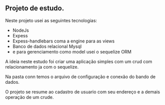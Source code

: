 ## Projeto de estudo.

Neste projeto usei as seguintes tecnologias:
- NodeJs
- Expess
- Expess-handlebars coma a engine para as views
- Banco de dados relacional Mysql
- e para gerenciamento como model usei o sequelize ORM

A ideia neste estudo foi criar uma aplicação simples com um crud com relacionamento ja  com o sequelize.

Na pasta conn temos o arquivo de configuração e conexão do bando de dados.

O projeto se resume ao cadastro de usuario com seu endereço e a demais operação de um crude.




